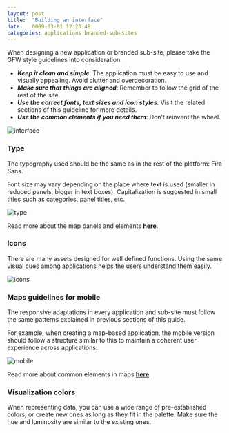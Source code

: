 ```yaml
---
layout: post
title:  "Building an interface"
date:   0009-03-01 12:23:49
categories: applications branded-sub-sites
---
```


When designing a new application or branded sub-site, please take the GFW style guidelines into consideration.

* ***Keep it clean and simple***: The application must be easy to use and visually appealing. Avoid clutter and overdecoration.
* ***Make sure that things are aligned***: Remember to follow the grid of the rest of the site.
* ***Use the correct fonts, text sizes and icon styles***: Visit the related sections of this guideline for more details.
* ***Use the common elements if you need them***: Don’t reinvent the wheel.

![interface][interface]

### Type

The typography used should be the same as in the rest of the platform: Fira Sans.

Font size may vary depending on the place where text is used (smaller in reduced panels, bigger in text boxes).
Capitalization is suggested in small titles such as categories, panel titles, etc.

![type][type]

Read more about the map panels and elements **[here][here]**.

### Icons

There are many assets designed for well defined functions. Using the same visual cues among applications helps the users understand them easily.

![icons][icons]

### Maps guidelines for mobile

The responsive adaptations in every application and sub-site must follow the same patterns explained in previous sections of this guide.

For example, when creating a map-based application, the mobile version should follow a structure similar to this to maintain
a coherent user experience across applications:


![mobile][mobile]

Read more about common elements in maps **[here][here]**.

### Visualization colors

When representing data, you can use a wide range of pre-established colors, or create new ones as long as they fit in the palette.
Make sure the hue and luminosity are similar to the existing ones.

<div id="layer-colors" class="container-colors"></div>



[interface]: /gfw-style-guides/images/posts/applications/branded-sub-sites/building-an-interface/03-01-map-app.png
[type]: /gfw-style-guides/images/posts/applications/branded-sub-sites/building-an-interface/03-04-panel.png
[icons]: /gfw-style-guides/images/posts/applications/branded-sub-sites/building-an-interface/03-02-icons.png
[mobile]: /gfw-style-guides/images/posts/applications/branded-sub-sites/building-an-interface/03-03-map-app-mobile.png

[here]: /gfw-style-guides/page-elements/common-elements/maps.html
